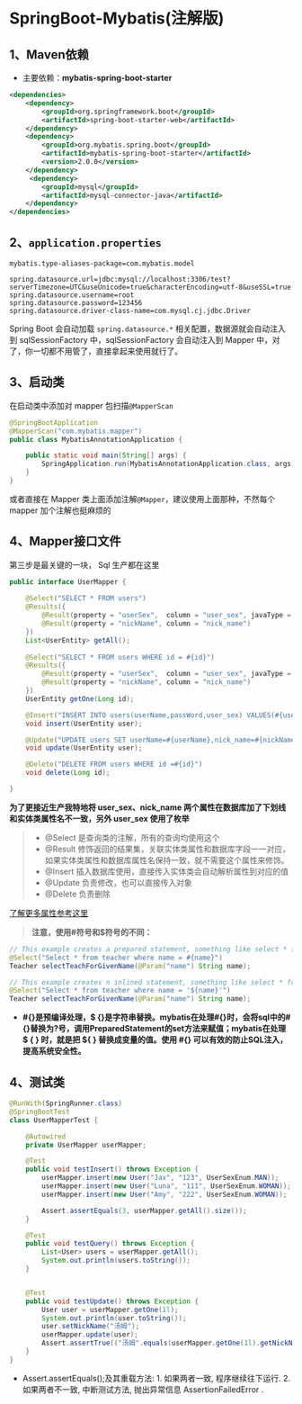 # SpringBoot-Mybatis(注解版)

## 1、Maven依赖

- 主要依赖：**mybatis-spring-boot-starter**

```xml
<dependencies>
	<dependency>
        <groupId>org.springframework.boot</groupId>
        <artifactId>spring-boot-starter-web</artifactId>
    </dependency>
	<dependency>
		<groupId>org.mybatis.spring.boot</groupId>
		<artifactId>mybatis-spring-boot-starter</artifactId>
		<version>2.0.0</version>
	</dependency>
     <dependency>
        <groupId>mysql</groupId>
        <artifactId>mysql-connector-java</artifactId>
    </dependency>
</dependencies>
```

## 2、`application.properties` 

```properties
mybatis.type-aliases-package=com.mybatis.model

spring.datasource.url=jdbc:mysql://localhost:3306/test?serverTimezone=UTC&useUnicode=true&characterEncoding=utf-8&useSSL=true
spring.datasource.username=root
spring.datasource.password=123456
spring.datasource.driver-class-name=com.mysql.cj.jdbc.Driver
```

Spring Boot 会自动加载 `spring.datasource.*` 相关配置，数据源就会自动注入到 sqlSessionFactory 中，sqlSessionFactory 会自动注入到 Mapper 中，对了，你一切都不用管了，直接拿起来使用就行了。

## 3、启动类

在启动类中添加对 mapper 包扫描`@MapperScan`

```java
@SpringBootApplication
@MapperScan("com.mybatis.mapper")
public class MybatisAnnotationApplication {

	public static void main(String[] args) {
		SpringApplication.run(MybatisAnnotationApplication.class, args);
	}
}
```

或者直接在 Mapper 类上面添加注解`@Mapper`，建议使用上面那种，不然每个 mapper 加个注解也挺麻烦的

## 4、Mapper接口文件

第三步是最关键的一块， Sql 生产都在这里

```java
public interface UserMapper {
	
	@Select("SELECT * FROM users")
	@Results({
		@Result(property = "userSex",  column = "user_sex", javaType = UserSexEnum.class),
		@Result(property = "nickName", column = "nick_name")
	})
	List<UserEntity> getAll();
	
	@Select("SELECT * FROM users WHERE id = #{id}")
	@Results({
		@Result(property = "userSex",  column = "user_sex", javaType = UserSexEnum.class),
		@Result(property = "nickName", column = "nick_name")
	})
	UserEntity getOne(Long id);

	@Insert("INSERT INTO users(userName,passWord,user_sex) VALUES(#{userName}, #{passWord}, #{userSex})")
	void insert(UserEntity user);

	@Update("UPDATE users SET userName=#{userName},nick_name=#{nickName} WHERE id =#{id}")
	void update(UserEntity user);

	@Delete("DELETE FROM users WHERE id =#{id}")
	void delete(Long id);

}
```

**为了更接近生产我特地将 user_sex、nick_name 两个属性在数据库加了下划线和实体类属性名不一致，另外 user_sex 使用了枚举**

> - @Select 是查询类的注解，所有的查询均使用这个
> - @Result 修饰返回的结果集，关联实体类属性和数据库字段一一对应，如果实体类属性和数据库属性名保持一致，就不需要这个属性来修饰。
> - @Insert 插入数据库使用，直接传入实体类会自动解析属性到对应的值
> - @Update 负责修改，也可以直接传入对象
> - @Delete 负责删除

[了解更多属性参考这里](http://www.mybatis.org/mybatis-3/zh/java-api.html)

> **注意，使用#符号和$符号的不同：**

```java
// This example creates a prepared statement, something like select * from teacher where name = ?;
@Select("Select * from teacher where name = #{name}")
Teacher selectTeachForGivenName(@Param("name") String name);

// This example creates n inlined statement, something like select * from teacher where name = 'someName';
@Select("Select * from teacher where name = '${name}'")
Teacher selectTeachForGivenName(@Param("name") String name);
```

- **\#{}是预编译处理，$ {}是字符串替换。mybatis在处理#{}时，会将sql中的#{}替换为?号，调用PreparedStatement的set方法来赋值；mybatis在处理 $ { } 时，就是把 ${ } 替换成变量的值。使用 #{} 可以有效的防止SQL注入，提高系统安全性。**

## 4、测试类

```java
@RunWith(SpringRunner.class)
@SpringBootTest
class UserMapperTest {

    @Autowired
    private UserMapper userMapper;

    @Test
    public void testInsert() throws Exception {
        userMapper.insert(new User("Jax", "123", UserSexEnum.MAN));
        userMapper.insert(new User("Luna", "111", UserSexEnum.WOMAN));
        userMapper.insert(new User("Amy", "222", UserSexEnum.WOMAN));

        Assert.assertEquals(3, userMapper.getAll().size());
    }

    @Test
    public void testQuery() throws Exception {
        List<User> users = userMapper.getAll();
        System.out.println(users.toString());
    }


    @Test
    public void testUpdate() throws Exception {
        User user = userMapper.getOne(1l);
        System.out.println(user.toString());
        user.setNickName("汤姆");
        userMapper.update(user);
        Assert.assertTrue(("汤姆".equals(userMapper.getOne(1l).getNickName())));
    }
}
```

- Assert.assertEquals();及其重载方法: 1. 如果两者一致, 程序继续往下运行. 2. 如果两者不一致, 中断测试方法, 抛出异常信息 AssertionFailedError .
